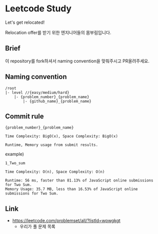 # Leetcode Study

Let's get relocated!

Relocation offer를 받기 위한 엔지니어들의 몸부림입니다.


## Brief

이 repository를 fork하셔서 naming convention을 맞춰주시고 PR올려주세요.

## Naming convention

```
/root
|- level //{easy/medium/hard}
    |- {problem_number}_{problem_name}
        |- {github_name}_{problem_name}
```

## Commit rule

```
{problem_number}_{problem_name}

Time Complexity: BigO(x), Space Complexity: BigO(x)

Runtime, Memory usage from submit results.

```

example)

```
1_Two_sum

Time Complexity: O(n), Space Complexity: O(n)

Runtime: 56 ms, faster than 81.13% of JavaScript online submissions for Two Sum.
Memory Usage: 35.7 MB, less than 16.53% of JavaScript online submissions for Two Sum.
```


## Link

- https://leetcode.com/problemset/all/?listId=wpwgkgt
  - 우리가 풀 문제 목록

